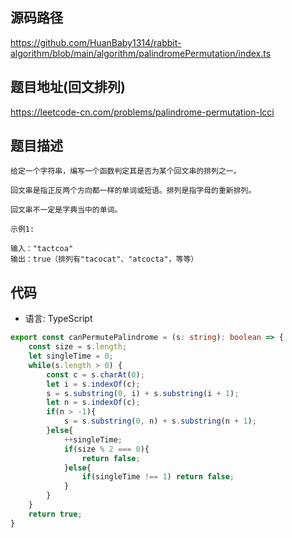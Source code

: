 ## 源码路径

https://github.com/HuanBaby1314/rabbit-algorithm/blob/main/algorithm/palindromePermutation/index.ts

## 题目地址(回文排列)

https://leetcode-cn.com/problems/palindrome-permutation-lcci

## 题目描述

```
给定一个字符串，编写一个函数判定其是否为某个回文串的排列之一。

回文串是指正反两个方向都一样的单词或短语。排列是指字母的重新排列。

回文串不一定是字典当中的单词。

示例1:

输入："tactcoa"
输出：true（排列有"tacocat"、"atcocta"，等等）
```

## 代码

- 语言: TypeScript

```typescript
export const canPermutePalindrome = (s: string): boolean => {
    const size = s.length;
    let singleTime = 0;
    while(s.length > 0) {
        const c = s.charAt(0);
        let i = s.indexOf(c);
        s = s.substring(0, i) + s.substring(i + 1);
        let n = s.indexOf(c);
        if(n > -1){
            s = s.substring(0, n) + s.substring(n + 1);
        }else{
            ++singleTime;
            if(size % 2 === 0){
                return false;
            }else{
                if(singleTime !== 1) return false;
            }
        }
    }
    return true;
}
```
